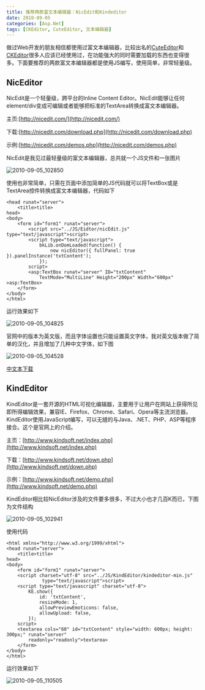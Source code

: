```yaml
---
title: 推荐两款富文本编辑器：NicEdit和Kindeditor
date: 2010-09-05
categories: [Asp.Net]
tags: [CKEditor, CuteEditor, 文本编辑器]
---
```


做过Web开发的朋友相信都使用过富文本编辑器，比较出名的[CuteEditor](http://cuteeditor.51aspx.com/)和[CKEditor](http://ckeditor.com/)很多人应该已经使用过，在功能强大的同时需要加载的东西也变得很多。下面要推荐的两款富文本编辑器都是使用JS编写，使用简单，非常轻量级。

## NicEditor

NicEdit是一个轻量级，跨平台的Inline Content Editor。NicEdit能够让任何 element/div变成可编辑或者能够把标准的TextArea转换成富文本编辑器。

主页:[http://nicedit.com/](http://nicedit.com/)

下载:[http://nicedit.com/download.php](http://nicedit.com/download.php)

示例:[http://nicedit.com/demos.php](http://nicedit.com/demos.php)

NicEdit是我见过最轻量级的富文本编辑器，总共就一个JS文件和一张图片

![2010-09-05_102850](http://fwhyy.com/img/post/2010-09-05_102850.png)

使用也非常简单，只需在页面中添加简单的JS代码就可以将TextBox或是TextArea控件转换成富文本编辑器，代码如下

```
<head runat="server">
    <title>title>
head>
<body>
    <form id="form1" runat="server">
        <script src="../JS/Eidtor/nicEdit.js" type="text/javascript">script>
        <script type="text/javascript">
            bkLib.onDomLoaded(function() {
                new nicEditor({ fullPanel: true }).panelInstance('txtContent');
            });
        script>
        <asp:TextBox runat="server" ID="txtContent"
            TextMode="MultiLine" Height="200px" Width="600px" >asp:TextBox>
    </form>
</body>
</html>
```

运行效果如下

![2010-09-05_104825](http://fwhyy.com/img/post/2010-09-05_104825.png)

官网中的版本为英文版，而且字体设置也只能设置英文字体，我对英文版本做了简单的汉化，并且增加了几种中文字体，如下图

![2010-09-05_104528](http://fwhyy.com/img/post/2010-09-05_104528.png)

[中文本下载](http://files.cnblogs.com/oec2003/NICEidtor.rar)

## KindEditor

KindEditor是一套开源的HTML可视化编辑器，主要用于让用户在网站上获得所见即所得编辑效果，兼容IE、Firefox、Chrome、Safari、Opera等主流浏览器。 KindEditor使用JavaScript编写，可以无缝的与Java、.NET、PHP、ASP等程序接合。这个是官网上的介绍。

主页：[http://www.kindsoft.net/index.php](http://www.kindsoft.net/index.php)

下载：[http://www.kindsoft.net/down.php](http://www.kindsoft.net/down.php)

示例：[http://www.kindsoft.net/demo.php](http://www.kindsoft.net/demo.php)

KindEditor相比较NicEditor涉及的文件要多很多，不过大小也才几百K而已，下图为文件结构

![2010-09-05_102941](http://fwhyy.com/img/post/2010-09-05_102941.png)

使用代码

```
<html xmlns="http://www.w3.org/1999/xhtml">
<head runat="server">
    <title>title>
head>
<body>
    <form id="form1" runat="server">
    <script charset="utf-8" src="../JS/KindEditor/kindeditor-min.js" 
             type="text/javascript">script>
    <script type="text/javascript" charset="utf-8">
        KE.show({
            id: 'txtContent',
            resizeMode: 1,
            allowPreviewEmoticons: false,
            allowUpload: false,
        });
    script>
    <textarea cols="60" id="txtContent" style="width: 600px; height: 300px;" runat="server"
        readonly="readonly">textarea>
    </form>
</body>
</html>
```

运行效果如下

![2010-09-05_110505](http://fwhyy.com/img/post/2010-09-05_110505.png)

